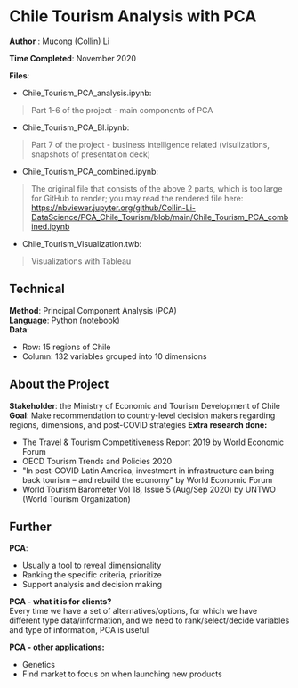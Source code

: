 # Chile Tourism Analysis with PCA


**Author** : Mucong (Collin) Li

**Time Completed**: November 2020 

**Files**: 
 - Chile_Tourism_PCA_analysis.ipynb:  

> Part 1-6 of the project - main components of PCA

 - Chile_Tourism_PCA_BI.ipynb:        

> Part 7 of the project - business intelligence related (visulizations,
> snapshots of presentation deck)

 - Chile_Tourism_PCA_combined.ipynb:  

> The original file that consists of the above 2 parts, which is too
> large for GitHub to render; you may read the rendered file here:
> https://nbviewer.jupyter.org/github/Collin-Li-DataScience/PCA_Chile_Tourism/blob/main/Chile_Tourism_PCA_combined.ipynb

 - Chile_Tourism_Visualization.twb:  

> Visualizations with Tableau

## Technical
**Method**: Principal Component Analysis (PCA)        
**Language**: Python (notebook)        
**Data**: 
 - Row: 15 regions of Chile
 - Column: 132 variables grouped into 10 dimensions


## About the Project
**Stakeholder**: the Ministry of Economic and Tourism Development of Chile     
**Goal**: Make recommendation to country-level decision makers regarding regions, dimensions, and post-COVID strategies
**Extra research done:**
- The Travel & Tourism Competitiveness Report 2019 by World Economic Forum
- OECD Tourism Trends and Policies 2020
- "In post-COVID Latin America, investment in infrastructure can bring back tourism – and rebuild the economy" by World Economic Forum
- World Tourism Barometer Vol 18, Issue 5 (Aug/Sep 2020) by UNTWO (World Tourism Organization)

## Further
 **PCA**: 
 - Usually a tool to reveal dimensionality
-   Ranking the specific criteria, prioritize
-   Support analysis and decision making

**PCA - what it is for clients?**          
Every time we have a set of alternatives/options, for which we have different type data/information, and we need to rank/select/decide variables and type of information, PCA is useful

 **PCA - other applications:**
-   Genetics
-   Find market to focus on when launching new products
